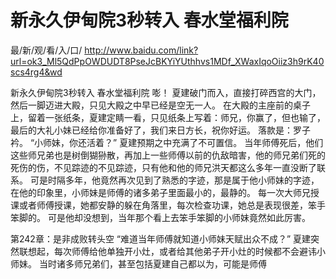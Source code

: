 # 新永久伊甸院3秒转入 春水堂福利院

最/新/观/看/入/口/ http://www.baidu.com/link?url=ok3_Ml5QdPpOWDUDT8PseJcBKYiYUthhvs1MDf_XWaxIqoOiiz3h9rK40scs4rg4&wd


新永久伊甸院3秒转入 春水堂福利院
嘭！
    夏建破门而入，直接打碎西宫的大门，然后一脚迈进大殿，只见大殿之中早已经是空无一人。
    在大殿的主座前的桌子上，留着一张纸条，夏建定睛一看，只见纸条上写着：师兄，你赢了，但也输了，最后的大礼小妹已经给你准备好了，我们来日方长，祝你好运。
    落款是：罗子衿。
    “小师妹，你还活着？”
    夏建预期之中充满了不可置信。
    当年师傅死后，他们这些师兄弟也是树倒猢狲散，再加上一些师傅以前的仇敌暗害，他的师兄弟们死的死伤的伤，不见踪迹的不见踪迹，只有他和他的师兄洪天都这么多年一直没断了联系。
    可是时隔多年，他竟然再次见到了熟悉的字迹，那是属于他小师妹的字迹，在他的印象里，小师妹是师傅的诸多弟子里面最小的，最静的。
    每一次大师兄授课或者师傅授课，她都安静的躲在角落里，每次检查功课，她总是表现很差，笨手笨脚的。
    可是他却没想到，当年那个看上去笨手笨脚的小师妹竟然如此厉害。

第242章：是非成败转头空
    “难道当年师傅就知道小师妹天赋出众不成？”
    夏建突然联想起，每次师傅给他单独开小灶，或者给其他弟子开小灶的时候都不会避讳小师妹。
    当时诸多师兄弟们，甚至包括夏建自己都以为，可能是师傅
